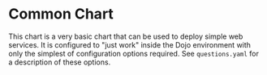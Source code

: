 # Common Chart

This chart is a very basic chart that can be used to deploy simple web services. It is configured to "just work" inside the Dojo environment with only the simplest of configuration options required. See `questions.yaml` for a description of these options.